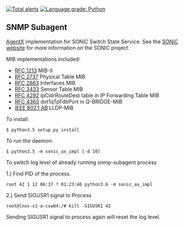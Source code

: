 [![Total alerts](https://img.shields.io/lgtm/alerts/g/Azure/sonic-snmpagent.svg?logo=lgtm&logoWidth=18)](https://lgtm.com/projects/g/Azure/sonic-snmpagent/alerts/)
[![Language grade: Python](https://img.shields.io/lgtm/grade/python/g/Azure/sonic-snmpagent.svg?logo=lgtm&logoWidth=18)](https://lgtm.com/projects/g/Azure/sonic-snmpagent/context:python)

## SNMP Subagent

[AgentX](https://www.ietf.org/rfc/rfc2741.txt) implementation for SONiC Switch State Service. See the [SONiC website](http://azure.github.io/SONiC/) for more information on the SONiC project.

MIB implementations included:

* [RFC 1213](https://www.ietf.org/rfc/rfc1213.txt) MIB-II
* [RFC 2737](https://www.ietf.org/rfc/rfc2737.txt) Physical Table MIB
* [RFC 2863](https://www.ietf.org/rfc/rfc2863.txt) Interfaces MIB
* [RFC 3433](https://www.ietf.org/rfc/rfc3433.txt) Sensor Table MIB
* [RFC 4292](https://tools.ietf.org/html/rfc4292) ipCidrRouteDest table in IP Forwarding Table MIB
* [RFC 4363](https://tools.ietf.org/html/rfc4363) dot1qTpFdbPort in Q-BRIDGE-MIB
* [IEEE 802.1 AB](http://www.ieee802.org/1/files/public/MIBs/LLDP-MIB-200505060000Z.txt) LLDP-MIB

To install:
```
$ python3.5 setup.py install
```

To run the daemon:
```
$ python3.5 -m sonic_ax_impl [-d 10]
```


To switch log level of already running snmp-subagent process

1.) Find PID of the process.

```
root 42 1 12 06:37 ? 01:23:46 python3.6 -m sonic_ax_impl
```

2.) Send SIGUSR1 signal to Process
```
root@lnos-x1-a-csw04:/# kill -SIGUSR1 42
```
Sending SIGUSR1 signal to process again will reset the log level. 

